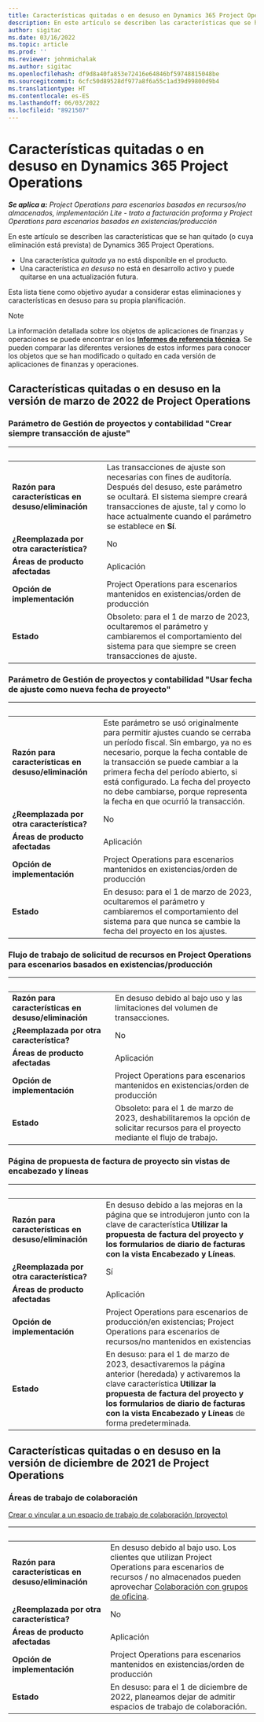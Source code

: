 ```yaml
---
title: Características quitadas o en desuso en Dynamics 365 Project Operations
description: En este artículo se describen las características que se han quitado (o cuya eliminación está prevista) de Dynamics 365 Project Operations.
author: sigitac
ms.date: 03/16/2022
ms.topic: article
ms.prod: ''
ms.reviewer: johnmichalak
ms.author: sigitac
ms.openlocfilehash: df9d8a40fa853e72416e64846bf59748815048be
ms.sourcegitcommit: 6cfc50d89528df977a8f6a55c1ad39d99800d9b4
ms.translationtype: HT
ms.contentlocale: es-ES
ms.lasthandoff: 06/03/2022
ms.locfileid: "8921507"
---
```

# <a name="removed-or-deprecated-features-in-dynamics-365-project-operations"></a>Características quitadas o en desuso en Dynamics 365 Project Operations

_**Se aplica a:** Project Operations para escenarios basados en recursos/no almacenados, implementación Lite - trato a facturación proforma y Project Operations para escenarios basados en existencias/producción_

En este artículo se describen las características que se han quitado (o cuya eliminación está prevista) de Dynamics 365 Project Operations.

- Una característica *quitada* ya no está disponible en el producto.
- Una característica *en desuso* no está en desarrollo activo y puede quitarse en una actualización futura.

Esta lista tiene como objetivo ayudar a considerar estas eliminaciones y características en desuso para su propia planificación.

> [!NOTE]
> La información detallada sobre los objetos de aplicaciones de finanzas y operaciones se puede encontrar en los [**Informes de referencia técnica**](/dynamics/s-e/global/axtechrefrep_61). Se pueden comparar las diferentes versiones de estos informes para conocer los objetos que se han modificado o quitado en cada versión de aplicaciones de finanzas y operaciones.

## <a name="features-removed-or-deprecated-in-the-project-operations-march-2022-release"></a>Características quitadas o en desuso en la versión de marzo de 2022 de Project Operations

### <a name="project-management-and-accounting-always-create-adjustment-transaction-parameter"></a>Parámetro de Gestión de proyectos y contabilidad "Crear siempre transacción de ajuste"

| &nbsp; | &nbsp; |
|--------|--------|
| **Razón para características en desuso/eliminación** | Las transacciones de ajuste son necesarias con fines de auditoría. Después del desuso, este parámetro se ocultará. El sistema siempre creará transacciones de ajuste, tal y como lo hace actualmente cuando el parámetro se establece en **Sí**. |
| **¿Reemplazada por otra característica?** | No |
| **Áreas de producto afectadas** | Aplicación |
| **Opción de implementación** | Project Operations para escenarios mantenidos en existencias/orden de producción |
| **Estado** | Obsoleto: para el 1 de marzo de 2023, ocultaremos el parámetro y cambiaremos el comportamiento del sistema para que siempre se creen transacciones de ajuste. |

### <a name="project-management-and-accounting-use-adjustment-date-as-new-project-date-parameter"></a>Parámetro de Gestión de proyectos y contabilidad "Usar fecha de ajuste como nueva fecha de proyecto"

| &nbsp; | &nbsp; |
|--------|--------|
| **Razón para características en desuso/eliminación** | Este parámetro se usó originalmente para permitir ajustes cuando se cerraba un período fiscal. Sin embargo, ya no es necesario, porque la fecha contable de la transacción se puede cambiar a la primera fecha del período abierto, si está configurado. La fecha del proyecto no debe cambiarse, porque representa la fecha en que ocurrió la transacción. |
| **¿Reemplazada por otra característica?** | No |
| **Áreas de producto afectadas** | Aplicación |
| **Opción de implementación** | Project Operations para escenarios mantenidos en existencias/orden de producción |
| **Estado** | En desuso: para el 1 de marzo de 2023, ocultaremos el parámetro y cambiaremos el comportamiento del sistema para que nunca se cambie la fecha del proyecto en los ajustes. |

### <a name="resource-request-workflow-in-project-operations-for-stockedproduction-based-scenarios"></a>Flujo de trabajo de solicitud de recursos en Project Operations para escenarios basados en existencias/producción

| &nbsp; | &nbsp; |
|--------|--------|
| **Razón para características en desuso/eliminación** | En desuso debido al bajo uso y las limitaciones del volumen de transacciones. |
| **¿Reemplazada por otra característica?** | No |
| **Áreas de producto afectadas** | Aplicación |
| **Opción de implementación** | Project Operations para escenarios mantenidos en existencias/orden de producción |
| **Estado** | Obsoleto: para el 1 de marzo de 2023, deshabilitaremos la opción de solicitar recursos para el proyecto mediante el flujo de trabajo. |

### <a name="project-invoice-proposal-page-without-header-and-lines-views"></a>Página de propuesta de factura de proyecto sin vistas de encabezado y líneas

| &nbsp; | &nbsp; |
|--------|--------|
| **Razón para características en desuso/eliminación** | En desuso debido a las mejoras en la página que se introdujeron junto con la clave de característica **Utilizar la propuesta de factura del proyecto y los formularios de diario de facturas con la vista Encabezado y Líneas**. |
| **¿Reemplazada por otra característica?** | Sí |
| **Áreas de producto afectadas** | Aplicación |
| **Opción de implementación** | Project Operations para escenarios de producción/en existencias; Project Operations para escenarios de recursos/no mantenidos en existencias |
| **Estado** | En desuso: para el 1 de marzo de 2023, desactivaremos la página anterior (heredada) y activaremos la clave característica **Utilizar la propuesta de factura del proyecto y los formularios de diario de facturas con la vista Encabezado y Líneas** de forma predeterminada. |

## <a name="features-removed-or-deprecated-in-the-project-operations-december-2021-release"></a>Características quitadas o en desuso en la versión de diciembre de 2021 de Project Operations

### <a name="collaboration-workspaces"></a>Áreas de trabajo de colaboración

[Crear o vincular a un espacio de trabajo de colaboración (proyecto)](/dynamicsax-2012/appuser-itpro/create-or-link-to-a-collaboration-workspace-project)

| &nbsp; | &nbsp; |
|--------|--------|
| **Razón para características en desuso/eliminación** | En desuso debido al bajo uso. Los clientes que utilizan Project Operations para escenarios de recursos / no almacenados pueden aprovechar [Colaboración con grupos de oficina](../project-management/collaboration-groups.md). |
| **¿Reemplazada por otra característica?** | No |
| **Áreas de producto afectadas** | Aplicación  |
| **Opción de implementación** | Project Operations para escenarios mantenidos en existencias/orden de producción |
| **Estado** | En desuso: para el 1 de diciembre de 2022, planeamos dejar de admitir espacios de trabajo de colaboración. |
